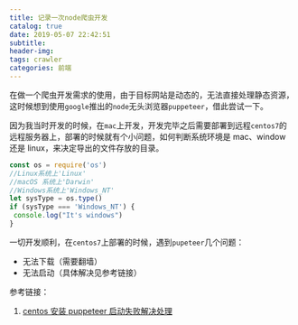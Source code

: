 ```yaml
---
title: 记录一次node爬虫开发
catalog: true
date: 2019-05-07 22:42:51
subtitle:
header-img:
tags: crawler
categories: 前端
---
```


在做一个爬虫开发需求的使用，由于目标网站是动态的，无法直接处理静态资源，这时候想到使用`google`推出的`node`无头浏览器`puppeteer`，借此尝试一下。

因为我当时开发的时候，在`mac`上开发，开发完毕之后需要部署到远程`centos7`的远程服务器上，部署的时候就有个小问题，如何判断系统环境是 mac、window 还是 linux，来决定导出的文件存放的目录。

```javascript
const os = require('os')
//Linux系统上'Linux'
//macOS 系统上'Darwin'
//Windows系统上'Windows_NT'
let sysType = os.type()
if (sysType === 'Windows_NT') {
 console.log("It's windows")
}
```

一切开发顺利，在`centos7`上部署的时候，遇到`pupeteer`几个问题：

- 无法下载（需要翻墙）
- 无法启动（具体解决见参考链接）

参考链接：

1. [centos 安装 puppeteer 启动失败解决处理](<[https://segmentfault.com/a/1190000011382062](https://segmentfault.com/a/1190000011382062)>)
